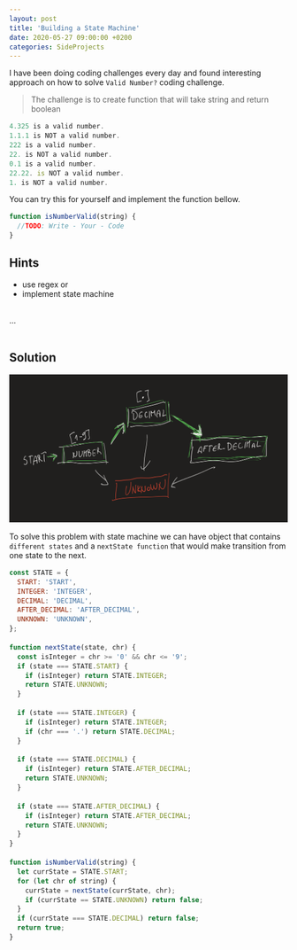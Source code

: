 ```yaml
---
layout: post
title: 'Building a State Machine'
date: 2020-05-27 09:00:00 +0200
categories: SideProjects
---
```


I have been doing coding challenges every day and found interesting approach on
how to solve `Valid Number?` coding challenge.

> The challenge is to create function that will take string and return boolean

```javascript
4.325 is a valid number.
1.1.1 is NOT a valid number.
222 is a valid number.
22. is NOT a valid number.
0.1 is a valid number.
22.22. is NOT a valid number.
1. is NOT a valid number.
```

You can try this for yourself and implement the function bellow.

```javascript
function isNumberValid(string) {
  //TODO: Write - Your - Code
}
```

## Hints

- use regex or
- implement state machine

<br>... <br> <br>

## Solution

![state machine for valid number challenge](/assets/state-machine-is-number-valid.png)

To solve this problem with state machine we can have object that contains
`different states` and a `nextState function` that would make transition from
one state to the next.

```javascript
const STATE = {
  START: 'START',
  INTEGER: 'INTEGER',
  DECIMAL: 'DECIMAL',
  AFTER_DECIMAL: 'AFTER_DECIMAL',
  UNKNOWN: 'UNKNOWN',
};

function nextState(state, chr) {
  const isInteger = chr >= '0' && chr <= '9';
  if (state === STATE.START) {
    if (isInteger) return STATE.INTEGER;
    return STATE.UNKNOWN;
  }

  if (state === STATE.INTEGER) {
    if (isInteger) return STATE.INTEGER;
    if (chr === '.') return STATE.DECIMAL;
  }

  if (state === STATE.DECIMAL) {
    if (isInteger) return STATE.AFTER_DECIMAL;
    return STATE.UNKNOWN;
  }

  if (state === STATE.AFTER_DECIMAL) {
    if (isInteger) return STATE.AFTER_DECIMAL;
    return STATE.UNKNOWN;
  }
}

function isNumberValid(string) {
  let currState = STATE.START;
  for (let chr of string) {
    currState = nextState(currState, chr);
    if (currState == STATE.UNKNOWN) return false;
  }
  if (currState === STATE.DECIMAL) return false;
  return true;
}
```
